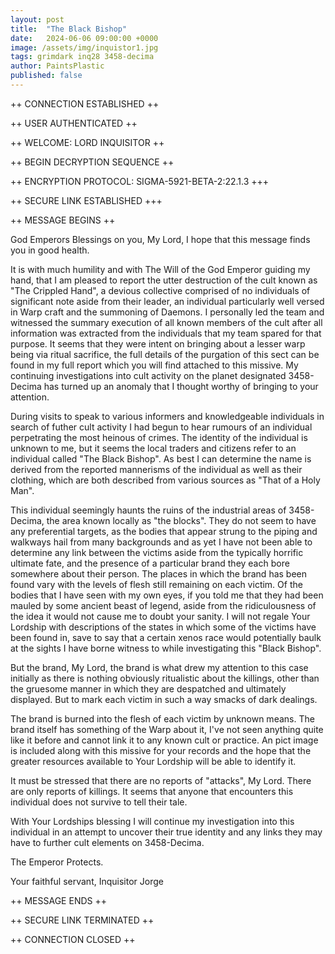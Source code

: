 ```yaml
---
layout: post
title:  "The Black Bishop"
date:   2024-06-06 09:00:00 +0000
image: /assets/img/inquistor1.jpg
tags: grimdark inq28 3458-decima
author: PaintsPlastic
published: false
---
```


++ CONNECTION ESTABLISHED ++

++ USER AUTHENTICATED ++ 

++ WELCOME: LORD INQUISITOR ++

++ BEGIN DECRYPTION SEQUENCE ++

++ ENCRYPTION PROTOCOL: SIGMA-5921-BETA-2:22.1.3 +++

++ SECURE LINK ESTABLISHED +++

++ MESSAGE BEGINS ++

God Emperors Blessings on you, My Lord, I hope that this message finds you in good health.

It is with much humility and with The Will of the God Emperor guiding my hand, that I am pleased to report the utter destruction of the cult known as "The Crippled Hand", a devious collective comprised of no individuals of significant note aside from their leader, an individual particularly well versed in Warp craft and the summoning of Daemons. I personally led the team and witnessed the summary execution of all known members of the cult after all information was extracted from the individuals that my team spared for that purpose. It seems that they were intent on bringing about a lesser warp being via ritual sacrifice, the full details of the purgation of this sect can be found in my full report which you will find attached to this missive. My continuing investigations into cult activity on the planet designated 3458-Decima has turned up an anomaly that I thought worthy of bringing to your attention.

During visits to speak to various informers and knowledgeable individuals in search of futher cult activity I had begun to hear rumours of an individual perpetrating the most heinous of crimes. The identity of the individual is unknown to me, but it seems the local traders and citizens refer to an individual called "The Black Bishop". As best I can determine the name is derived from the reported mannerisms of the individual as well as their clothing, which are both described from various sources as "That of a Holy Man".

This individual seemingly haunts the ruins of the industrial areas of 3458-Decima, the area known locally as "the blocks". They do not seem to have any preferential targets, as the bodies that appear strung to the piping and walkways hail from many backgrounds and as yet I have not been able to determine any link between the victims aside from the typically horrific ultimate fate, and the presence of a particular brand they each bore somewhere about their person. The places in which the brand has been found vary with the levels of flesh still remaining on each victim. Of the bodies that I have seen with my own eyes, if you told me that they had been mauled by some ancient beast of legend, aside from the ridiculousness of the idea it would not cause me to doubt your sanity. I will not regale Your Lordship with descriptions of the states in which some of the victims have been found in, save to say that a certain xenos race would potentially baulk at the sights I have borne witness to while investigating this "Black Bishop".

But the brand, My Lord, the brand is what drew my attention to this case initially as there is nothing obviously ritualistic about the killings, other than the gruesome manner in which they are despatched and ultimately displayed. But to mark each victim in such a way smacks of dark dealings.

The brand is burned into the flesh of each victim by unknown means. The brand itself has something of the Warp about it, I've not seen anything quite like it before and cannot link it to any known cult or practice. An pict image is included along with this missive for your records and the hope that the greater resources available to Your Lordship will be able to identify it.

It must be stressed that there are no reports of "attacks", My Lord. There are only reports of killings. It seems that anyone that encounters this individual does not survive to tell their tale.

With Your Lordships blessing I will continue my investigation into this individual in an attempt to uncover their true identity and any links they may have to further cult elements on 3458-Decima.

The Emperor Protects.

Your faithful servant,
Inquisitor Jorge

++ MESSAGE ENDS ++

++ SECURE LINK TERMINATED ++

++ CONNECTION CLOSED ++


